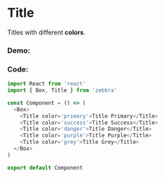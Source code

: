 # Title

Titles with different **colors**.

### Demo:

<!-- STORY -->

### Code:

```js
import React from 'react'
import { Box, Title } from 'zebbra'

const Component = () => (
  <Box>
    <Title color='primary'>Title Primary</Title>
    <Title color='success'>Title Success</Title>
    <Title color='danger'>Title Danger</Title>
    <Title color='purple'>Title Purple</Title>
    <Title color='grey'>Title Grey</Title>
  </Box>
)

export default Component
```